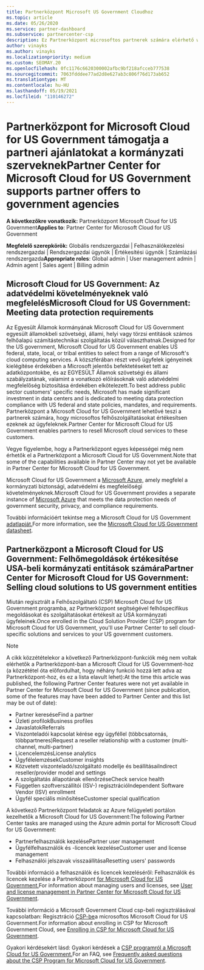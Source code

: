 ```yaml
---
title: Partnerközpont Microsoft US Government Cloudhoz
ms.topic: article
ms.date: 05/26/2020
ms.service: partner-dashboard
ms.subservice: partnercenter-csp
description: Ez Partnerközpont microsoftos partnerek számára elérhető webhely, amely Microsoft-felhőmegoldásokat kínál a kormányzati szervekkel dolgozó ügyfeleknek a Egyesült Államok.
author: vinayks
ms.author: vinayks
ms.localizationpriority: medium
ms.custom: SEOMAY.20
ms.openlocfilehash: 0fc1176c6620300002afbc9bf218afcceb777538
ms.sourcegitcommit: 7063fdddee77ad2d8e627ab3c806f76d173ab652
ms.translationtype: MT
ms.contentlocale: hu-HU
ms.lasthandoff: 05/19/2021
ms.locfileid: "110146272"
---
```

# <a name="partner-center-for-microsoft-cloud-for-us-government-supports-partner-offers-to-government-agencies"></a><span data-ttu-id="2587c-103">Partnerközpont for Microsoft Cloud for US Government támogatja a partneri ajánlatokat a kormányzati szerveknek</span><span class="sxs-lookup"><span data-stu-id="2587c-103">Partner Center for Microsoft Cloud for US Government supports partner offers to government agencies</span></span>

<span data-ttu-id="2587c-104">**A következőkre vonatkozik:** Partnerközpont Microsoft Cloud for US Government</span><span class="sxs-lookup"><span data-stu-id="2587c-104">**Applies to**: Partner Center for Microsoft Cloud for US Government</span></span>

<span data-ttu-id="2587c-105">**Megfelelő szerepkörök:** Globális rendszergazdai | Felhasználókezelési rendszergazdai | Rendszergazdai ügynök | Értékesítési ügynök | Számlázási rendszergazda</span><span class="sxs-lookup"><span data-stu-id="2587c-105">**Appropriate roles**: Global admin | User management admin | Admin agent | Sales agent | Billing admin</span></span>

## <a name="microsoft-cloud-for-us-government-meeting-data-protection-requirements"></a><span data-ttu-id="2587c-106">Microsoft Cloud for US Government: Az adatvédelmi követelményeknek való megfelelés</span><span class="sxs-lookup"><span data-stu-id="2587c-106">Microsoft Cloud for US Government: Meeting data protection requirements</span></span>

<span data-ttu-id="2587c-107">Az Egyesült Államok kormányának Microsoft Cloud for US Government egyesült államokbeli szövetségi, állami, helyi vagy törzsi entitások számos felhőalapú számítástechnikai szolgáltatás közül választhatnak.</span><span class="sxs-lookup"><span data-stu-id="2587c-107">Designed for the US government, Microsoft Cloud for US Government enables US federal, state, local, or tribal entities to select from a range of Microsoft's cloud computing services.</span></span> <span data-ttu-id="2587c-108">A közszférában részt vevő ügyfelek igényeinek kielégítése érdekében a Microsoft jelentős befektetéseket tett az adatközpontokbe, és az EGYESÜLT Államok szövetségi és állami szabályzatának, valamint a vonatkozó előírásoknak való adatvédelmi megfelelőség biztosítása érdekében elkötelezett.</span><span class="sxs-lookup"><span data-stu-id="2587c-108">To best address public sector customers' specific needs, Microsoft has made significant investment in data centers and is dedicated to meeting data protection compliance with US federal and state policies, mandates, and requirements.</span></span> <span data-ttu-id="2587c-109">Partnerközpont a Microsoft Cloud for US Government lehetővé teszi a partnerek számára, hogy microsoftos felhőszolgáltatásokat értékesítsen ezeknek az ügyfeleknek.</span><span class="sxs-lookup"><span data-stu-id="2587c-109">Partner Center for Microsoft Cloud for US Government enables partners to resell Microsoft cloud services to these customers.</span></span>

<span data-ttu-id="2587c-110">Vegye figyelembe, hogy a Partnerközpont egyes képességei még nem érhetők el a Partnerközpont a Microsoft Cloud for US Government.</span><span class="sxs-lookup"><span data-stu-id="2587c-110">Note that some of the capabilities available in Partner Center may not yet be available in Partner Center for Microsoft Cloud for US Government.</span></span>

<span data-ttu-id="2587c-111">Microsoft Cloud for US Government a [Microsoft Azure,](https://azure.microsoft.com/overview/clouds/government/) amely megfelel a kormányzati biztonsági, adatvédelmi és megfelelőségi követelményeknek.</span><span class="sxs-lookup"><span data-stu-id="2587c-111">Microsoft Cloud for US Government provides a separate instance of [Microsoft Azure](https://azure.microsoft.com/overview/clouds/government/) that meets the data protection needs of government security, privacy, and compliance requirements.</span></span> 

<span data-ttu-id="2587c-112">További információért tekintse meg a Microsoft Cloud for US Government [adatlapját.](https://download.microsoft.com/download/C/9/C/C9CA3002-DFC4-4ADA-841F-DF42AEC042FB/Microsoft_Azure_Government_Datasheet_EN_US.PDF)</span><span class="sxs-lookup"><span data-stu-id="2587c-112">For more information, see the [Microsoft Cloud for US Government datasheet](https://download.microsoft.com/download/C/9/C/C9CA3002-DFC4-4ADA-841F-DF42AEC042FB/Microsoft_Azure_Government_Datasheet_EN_US.PDF).</span></span>

## <a name="partner-center-for-microsoft-cloud-for-us-government-selling-cloud-solutions-to-us-government-entities"></a><span data-ttu-id="2587c-113">Partnerközpont a Microsoft Cloud for US Government: Felhőmegoldások értékesítése USA-beli kormányzati entitások számára</span><span class="sxs-lookup"><span data-stu-id="2587c-113">Partner Center for Microsoft Cloud for US Government: Selling cloud solutions to US government entities</span></span>

<span data-ttu-id="2587c-114">Miután regisztrált a Felhőszolgáltató (CSP) Microsoft Cloud for US Government programba, az Partnerközpont segítségével felhőspecifikus megoldásokat és szolgáltatásokat értékesít az USA kormányzati ügyfeleinek.</span><span class="sxs-lookup"><span data-stu-id="2587c-114">Once enrolled in the Cloud Solution Provider (CSP) program for Microsoft Cloud for US Government, you'll use Partner Center to sell cloud-specific solutions and services to your US government customers.</span></span> 

> [!NOTE]  
> <span data-ttu-id="2587c-115">A cikk közzétételekor a következő Partnerközpont-funkciók még nem voltak elérhetők a Partnerközpont-ban a Microsoft Cloud for US Government-hoz (a közzététel óta előfordulhat, hogy néhány funkció hozzá lett adva az Partnerközpont-hoz, és ez a lista elavult lehet):</span><span class="sxs-lookup"><span data-stu-id="2587c-115">At the time this article was published, the following Partner Center features were not yet available in Partner Center for Microsoft Cloud for US Government (since publication, some of the features may have been added to Partner Center and this list may be out of date):</span></span>

- <span data-ttu-id="2587c-116">Partner keresése</span><span class="sxs-lookup"><span data-stu-id="2587c-116">Find a partner</span></span>
- <span data-ttu-id="2587c-117">Üzleti profilok</span><span class="sxs-lookup"><span data-stu-id="2587c-117">Business profiles</span></span>
- <span data-ttu-id="2587c-118">Javaslatok</span><span class="sxs-lookup"><span data-stu-id="2587c-118">Referrals</span></span>
- <span data-ttu-id="2587c-119">Viszonteladói kapcsolat kérése egy ügyféllel (többcsatornás, többpartneres)</span><span class="sxs-lookup"><span data-stu-id="2587c-119">Request a reseller relationship with a customer (multi-channel, multi-partner)</span></span>
- <span data-ttu-id="2587c-120">Licencelemzés</span><span class="sxs-lookup"><span data-stu-id="2587c-120">License analytics</span></span>
- <span data-ttu-id="2587c-121">Ügyfélelemzések</span><span class="sxs-lookup"><span data-stu-id="2587c-121">Customer insights</span></span>
- <span data-ttu-id="2587c-122">Közvetett viszonteladó/szolgáltató modellje és beállításai</span><span class="sxs-lookup"><span data-stu-id="2587c-122">Indirect reseller/provider model and settings</span></span>
- <span data-ttu-id="2587c-123">A szolgáltatás állapotának ellenőrzése</span><span class="sxs-lookup"><span data-stu-id="2587c-123">Check service health</span></span>
- <span data-ttu-id="2587c-124">Független szoftverszállítói (ISV-) regisztráció</span><span class="sxs-lookup"><span data-stu-id="2587c-124">Independent Software Vendor (ISV) enrollment</span></span>
- <span data-ttu-id="2587c-125">Ügyfél speciális minősítése</span><span class="sxs-lookup"><span data-stu-id="2587c-125">Customer special qualification</span></span>

<span data-ttu-id="2587c-126">A következő Partnerközpont feladatok az Azure felügyeleti portálon kezelhetők a Microsoft Cloud for US Government:</span><span class="sxs-lookup"><span data-stu-id="2587c-126">The following Partner Center tasks are managed using the Azure admin portal for Microsoft Cloud for US Government:</span></span> 

- <span data-ttu-id="2587c-127">Partnerfelhasználók kezelése</span><span class="sxs-lookup"><span data-stu-id="2587c-127">Partner user management</span></span>
- <span data-ttu-id="2587c-128">Ügyfélfelhasználók és -licencek kezelése</span><span class="sxs-lookup"><span data-stu-id="2587c-128">Customer user and license management</span></span>
- <span data-ttu-id="2587c-129">Felhasználói jelszavak visszaállítása</span><span class="sxs-lookup"><span data-stu-id="2587c-129">Resetting users' passwords</span></span>

<span data-ttu-id="2587c-130">További információ a felhasználók és licencek kezeléséről: Felhasználók és licencek kezelése a Partnerközpont [for Microsoft Cloud for US Government.](user-management-in-partner-center-for-microsoft-us-govt-cloud.md)</span><span class="sxs-lookup"><span data-stu-id="2587c-130">For information about managing users and licenses, see [User and license management in Partner Center for Microsoft Cloud for US Government](user-management-in-partner-center-for-microsoft-us-govt-cloud.md).</span></span>

<span data-ttu-id="2587c-131">További információ a Microsoft Government Cloud csp-beli regisztrálásával kapcsolatban: Regisztráció [CSP-be](enroll-in-csp-for-microsoft-us-govt-cloud.md)a microsoftos Microsoft Cloud for US Government.</span><span class="sxs-lookup"><span data-stu-id="2587c-131">For information about enrolling in CSP for Microsoft Government Cloud, see [Enrolling in CSP for Microsoft Cloud for US Government](enroll-in-csp-for-microsoft-us-govt-cloud.md).</span></span>

<span data-ttu-id="2587c-132">Gyakori kérdésekért lásd: Gyakori kérdések a [CSP programról a Microsoft Cloud for US Government.](faq-for-us-govt-cloud.md)</span><span class="sxs-lookup"><span data-stu-id="2587c-132">For an FAQ, see [Frequently asked questions about the CSP Program for Microsoft Cloud for US Government](faq-for-us-govt-cloud.md).</span></span>
